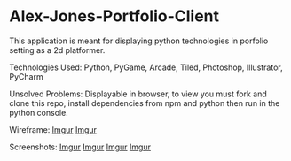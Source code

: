 # Alex-Jones-Portfolio-Client

This application is meant for displaying python technologies in porfolio setting as a 2d platformer.

Technologies Used: Python, PyGame, Arcade, Tiled, Photoshop, Illustrator, PyCharm

Unsolved Problems: Displayable in browser, to view you must fork and clone this repo, install dependencies from npm and python then run in the python console.

Wireframe: [Imgur](https://i.imgur.com/ca4QXrB.jpg)  [Imgur](https://i.imgur.com/1gAzIqG.jpg)

Screenshots:  [Imgur](https://i.imgur.com/McHefWV.png) [Imgur](https://i.imgur.com/TaPFbvm.png) [Imgur](https://i.imgur.com/qyvVdMU.png) [Imgur](https://i.imgur.com/ie4kbp2.png)
